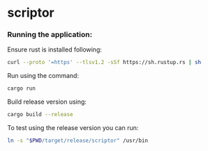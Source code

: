 # scriptor

### Running the application:

Ensure rust is installed following: 
```Bash
curl --proto '=https' --tlsv1.2 -sSf https://sh.rustup.rs | sh
```

Run using the command:
```Bash
cargo run
```

Build release version using:
```Bash
cargo build --release
```

To test using the release version you can run:
```Bash
ln -s "$PWD/target/release/scriptor" /usr/bin
```

